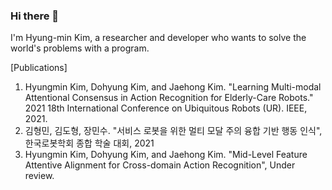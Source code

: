 ### Hi there 👋

I'm Hyung-min Kim, a researcher and developer who wants to solve the world's problems with a program.

[Publications] 

1. Hyungmin Kim, Dohyung Kim, and Jaehong Kim. "Learning Multi-modal Attentional Consensus in Action Recognition for Elderly-Care Robots." 2021 18th International Conference on Ubiquitous Robots (UR). IEEE, 2021.
2. 김형민, 김도형, 장민수. "서비스 로봇을 위한 멀티 모달 주의 융합 기반 행동 인식", 한국로봇학회 종합 학술 대회, 2021
3. Hyungmin Kim, Dohyung Kim, and Jaehong Kim. "Mid-Level Feature Attentive Alignment for Cross-domain Action Recognition", Under review.


<!--
**khm159/khm159** is a ✨ _special_ ✨ repository because its `README.md` (this file) appears on your GitHub profile.

Here are some ideas to get you started:

- 🔭 I’m currently working on ...
- 🌱 I’m currently learning ...
- 👯 I’m looking to collaborate on ...
- 🤔 I’m looking for help with ...
- 💬 Ask me about ...
- 📫 How to reach me: ...
- 😄 Pronouns: ...
- ⚡ Fun fact: ...
-->

